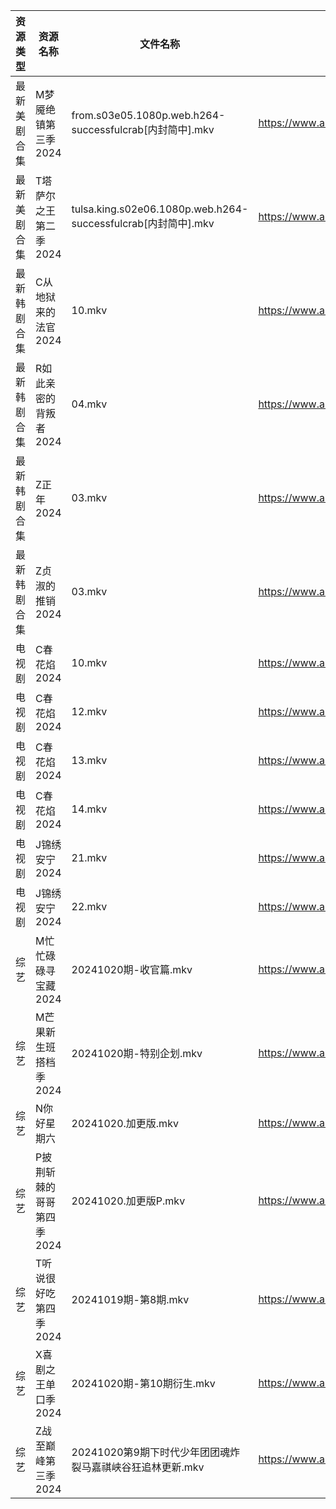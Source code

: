 | 资源类型   | 资源名称            | 文件名称                                                      | 分享链接                                 | 更新时间                |
| ------ | --------------- | --------------------------------------------------------- | ------------------------------------ | ------------------- |
| 最新美剧合集 | M梦魇绝镇第三季2024    | from.s03e05.1080p.web.h264-successfulcrab[内封简中].mkv       | https://www.alipan.com/s/eGcFxGtMg8K | 2024-10-20 16:05:44 |
| 最新美剧合集 | T塔萨尔之王第二季2024   | tulsa.king.s02e06.1080p.web.h264-successfulcrab[内封简中].mkv | https://www.alipan.com/s/wvcFbATbFwX | 2024-10-20 16:06:09 |
| 最新韩剧合集 | C从地狱来的法官2024    | 10.mkv                                                    | https://www.alipan.com/s/edr92CPHnET | 2024-10-20 00:05:10 |
| 最新韩剧合集 | R如此亲密的背叛者2024   | 04.mkv                                                    | https://www.alipan.com/s/XPaiCBQqD2E | 2024-10-20 00:05:59 |
| 最新韩剧合集 | Z正年2024         | 03.mkv                                                    | https://www.alipan.com/s/sTneuapS1wk | 2024-10-20 00:06:20 |
| 最新韩剧合集 | Z贞淑的推销2024      | 03.mkv                                                    | https://www.alipan.com/s/h5xmVkTJtTV | 2024-10-20 00:06:22 |
| 电视剧    | C春花焰2024        | 10.mkv                                                    | https://www.alipan.com/s/LUgAXFU2qtc | 2024-10-20 14:05:14 |
| 电视剧    | C春花焰2024        | 12.mkv                                                    | https://www.alipan.com/s/LUgAXFU2qtc | 2024-10-20 14:05:14 |
| 电视剧    | C春花焰2024        | 13.mkv                                                    | https://www.alipan.com/s/LUgAXFU2qtc | 2024-10-20 14:05:13 |
| 电视剧    | C春花焰2024        | 14.mkv                                                    | https://www.alipan.com/s/LUgAXFU2qtc | 2024-10-20 14:05:13 |
| 电视剧    | J锦绣安宁2024       | 21.mkv                                                    | https://www.alipan.com/s/S9DScaATSGS | 2024-10-20 19:05:47 |
| 电视剧    | J锦绣安宁2024       | 22.mkv                                                    | https://www.alipan.com/s/S9DScaATSGS | 2024-10-20 19:05:47 |
| 综艺     | M忙忙碌碌寻宝藏2024    | 20241020期-收官篇.mkv                                         | https://www.alipan.com/s/TtfyudAgS8v | 2024-10-20 14:06:56 |
| 综艺     | M芒果新生班搭档季2024   | 20241020期-特别企划.mkv                                        | https://www.alipan.com/s/xnGaC7WzgLK | 2024-10-20 14:07:04 |
| 综艺     | N你好星期六          | 20241020.加更版.mkv                                          | https://www.alipan.com/s/V89qnjC6T3z | 2024-10-20 14:07:08 |
| 综艺     | P披荆斩棘的哥哥第四季2024 | 20241020.加更版P.mkv                                         | https://www.alipan.com/s/94NT9iGe94e | 2024-10-20 14:07:15 |
| 综艺     | T听说很好吃第四季2024   | 20241019期-第8期.mkv                                         | https://www.alipan.com/s/nf8ZxzTQNmB | 2024-10-20 00:07:19 |
| 综艺     | X喜剧之王单口季2024    | 20241020期-第10期衍生.mkv                                      | https://www.alipan.com/s/6bB6eDj37Y6 | 2024-10-20 14:07:57 |
| 综艺     | Z战至巅峰第三季2024    | 20241020第9期下时代少年团团魂炸裂马嘉祺峡谷狂追林更新.mkv                       | https://www.alipan.com/s/5yE689QzaiL | 2024-10-20 14:08:12 |
